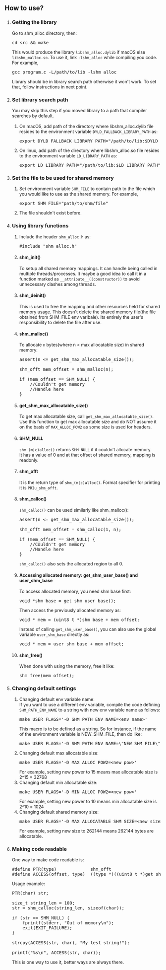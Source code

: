 <h2>How to use?</h2>

<ol>
	<li>
		<h3>Getting the library</h3>
		Go to shm_alloc directory, then:
<pre>
cd src && make
</pre>
		This would produce the library <code>libshm_alloc.dylib</code> if macOS else <code>libshm_malloc.so</code>.
		To use it, link <code>-lshm_alloc</code> while compiling you code. For example,
<pre>
gcc program.c -L/path/to/lib -lshm_alloc
</pre>
		Library should be in library search path otherwise it won't work. To set that, follow instructions in next point.
	</li>
	<li>
		<h3>Set library search path</h3>
		You may skip this step if you moved library to a path that compiler searches by default.<br><br>
		<ol>
			<li>
				On macOS, add path of the directory where libshm_alloc.dylib file resides to the environment variable
				<code>DYLD_FALLBACK_LIBRARY_PATH</code> as:
<pre>
export DYLD_FALLBACK_LIBRARY_PATH="/path/to/lib:$DYLD_FALLBACK_LIBRARY_PATH"
</pre>
			</li>
			<li>
				On linux, add path of the directory where libshm_alloc.so file resides to the environment variable
				<code>LD_LIBRARY_PATH</code> as:
<pre>
export LD_LIBRARY_PATH="/path/to/lib:$LD_LIBRARY_PATH"
</pre>
			</li>
		</ol>
	</li>
    <li>
        <h3>Set the file to be used for shared memory</h3>
        <ol>
            <li>
				Set environment variable <code>SHM_FILE</code> to contain path to the file which you would like to use as the 
				shared memory.
                For example,
<pre>
export SHM_FILE="path/to/shm/file"
</pre>     
			</li>
            <li>
                The file shouldn't exist before.
            </li>
        </ol>
    </li>
	<li>
		<h3>Using library functions</h3>
		<ol>
			<li>
				Include the header <code>shm_alloc.h</code> as:
<pre>
#include "shm_alloc.h"
</pre>
			</li>
			<li>
				<h4>shm_init()</h4>
					To setup all shared memory mappings. It can handle being called in multiple threads/processes.
					It maybe a good idea to call it in a function marked as <code>__attribute__((constructor))</code> to
					avoid unnecessary clashes among threads.
			</li>
			<li>
				<h4>shm_deinit()</h4>
					This is used to free the mapping and other resources held for shared memory usage.
				    This doesn't delete the shared memory file(the file obtained from SHM_FILE env varibale).
					Its entirely the user's responsibility to delete the file after use.
			</li>
			<li>
				<h4>shm_malloc()</h4>
					To allocate <code>n</code> bytes(where n < max allocatable size) in shared memory:
<pre>
assert(n <= get_shm_max_allocatable_size());<br>
shm_offt mem_offset = shm_malloc(n);<br>		
if (mem_offset == SHM_NULL) {
	//Couldn't get memory
	//Handle here
}
</pre>
			</li>
			<li>
				<h4>get_shm_max_allocatable_size()</h4>
					To get max allocatable size, call <code>get_shm_max_allocatable_size()</code>.
					Use this function to get max allocatable size and do NOT assume it on the basis of
					<code>MAX_ALLOC_POW2</code> as some size is used for headers.
			</li>
			<li>
				<h4>SHM_NULL</h4>
					<code>shm_(m|c)alloc()</code> returns <code>SHM_NULL</code> if it couldn't allocate memory.<br>
					It has a value of 0 and at that offset of shared memory, mapping is readonly.
			</li>
			<li>
				<h4>shm_offt</h4>
					It is the return type of <code>shm_(m|c)alloc()</code>.
					Format specifier for printing it is <code>PRIu_shm_offt</code>.
			</li>
			<li>
				<h4>shm_calloc()</h4>
					<code>shm_calloc()</code> can be used similarly like shm_malloc():
<pre>
assert(n <= get_shm_max_allocatable_size());<br>
shm_offt mem_offset = shm_calloc(1, n);<br>		
if (mem_offset == SHM_NULL) {
	//Couldn't get memory
	//Handle here
}
</pre>
					<code>shm_calloc()</code> also sets the allocated region to all 0.	
			</li>
			<li>
				<h4>Accessing allocated memory: get_shm_user_base() and user_shm_base</h4>
					To access allocated memory, you need shm base first:
<pre>
void *shm_base = get_shm_user_base();
</pre>
					Then access the previously allocated memory as:
<pre>
void * mem = (uint8_t *)shm_base + mem_offset;
</pre>
					Instead of calling <code>get_shm_user_base()</code>, you can also use the global variable
					<code>user_shm_base</code> directly as:
<pre>
void * mem = user_shm_base + mem_offset;
</pre>
			</li>
			<li>
				<h4>shm_free()</h4>
					When done with using the memory, free it like:
<pre>
shm_free(mem_offset);
</pre>
			</li>
		</ol>
	</li>
	<li>
		<h3>Changing default settings</h3>
		<ol>
			<li>
				Changing default env variable name:<br>
                If you want to use a different env variable, compile the code defining <code>SHM_PATH_ENV_NAME</code> to a
				string with new env variable name as follows:      
<pre>
make USER_FLAGS='-D SHM_PATH_ENV_NAME=&lt;env_name&gt;'
</pre>
                This macro is to be defined as a string. So for instance, if the name of the environment variable is 
                NEW_SHM_FILE, then do like:       
<pre>
make USER_FLAGS='-D SHM_PATH_ENV_NAME=\"NEW_SHM_FILE\"'
</pre>
            </li>
			<li>
				Changing default max allocatable size:
<pre>
make USER_FLAGS='-D MAX_ALLOC_POW2=&lt;new_pow&gt;'
</pre>
				For example, setting new power to 15 means max allocatable size is 2^15 = 32768
			</li>
			<li>
				Changing default min allocatable size:
<pre>
make USER_FLAGS='-D MIN_ALLOC_POW2=&lt;new_pow&gt;'
</pre>
				For example, setting new power to 10 means min allocatable size is 2^10 = 1024
			</li>
			<li>
				Changing default shared memory size:
<pre>
make USER_FLAGS='-D MAX_ALLOCATABLE_SHM_SIZE=&lt;new_size&gt;'
</pre>
				For example, setting new size to 262144 means 262144 bytes are allocatable.
			</li>
		</ol>
	</li>
	<li>
		<h3>Making code readable</h3>
		One way to make code readable is:
<pre>
#define PTR(type)             shm_offt
#define ACCESS(offset, type)  ((type *)((uint8_t *)get_shm_user_base() + (offset)))
</pre>
		Usage example:
<pre>
PTR(char) str;<br>
size_t string_len = 100;
str = shm_calloc(string_len, sizeof(char));<br>
if (str == SHM_NULL) {
    fprintf(stderr, "Out of memory\n");
    exit(EXIT_FAILURE);
}<br>
strcpy(ACCESS(str, char), "My test string!");<br>
printf("%s\n", ACCESS(str, char));
</pre>
	This is one way to use it, better ways are always there.
	</li>
</ol>
